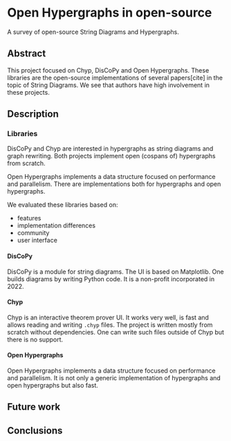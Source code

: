 # Open Hypergraphs in open-source
A survey of open-source String Diagrams and Hypergraphs.

## Abstract
This project focused on Chyp, DisCoPy and Open Hypergraphs. These libraries are the open-source implementations of several papers[cite] in the topic of String Diagrams. We see that authors have high involvement in these projects. 

## Description

### Libraries

DisCoPy and Chyp are interested in hypergraphs as string diagrams and graph rewriting. Both projects implement open (cospans of) hypergraphs from scratch.

Open Hypergraphs implements a data structure focused on performance and parallelism. There are implementations both for hypergraphs and open hypergraphs.

We evaluated these libraries based on:
* features
* implementation differences
* community
* user interface

#### DisCoPy

DisCoPy is a module for string diagrams. The UI is based on Matplotlib. One builds diagrams by writing Python code. It is a non-profit incorporated in 2022.

#### Chyp

Chyp is an interactive theorem prover UI. It works very well, is fast and allows reading and writing `.chyp` files. The project is written mostly from scratch without dependencies. One can write such files outside of Chyp but there is no support.

#### Open Hypergraphs

Open Hypergraphs implements a data structure focused on performance and parallelism. It is not only a generic implementation of hypergraphs and open hypergraphs but also fast.

## Future work


## Conclusions

